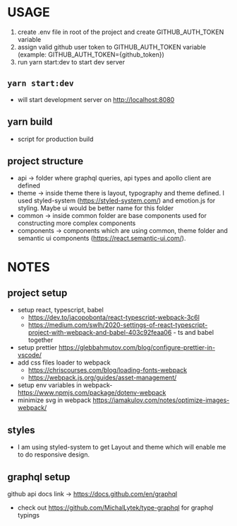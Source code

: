 # USAGE

1. create .env file in root of the project and create GITHUB_AUTH_TOKEN variable
2. assign valid github user token to GITHUB_AUTH_TOKEN variable (example: GITHUB_AUTH_TOKEN={github_token})
3. run yarn start:dev to start dev server

## `yarn start:dev`

- will start development server on [http://localhost:8080](http://localhost:8080)

## yarn build

- script for production build

## project structure

- api -> folder where graphql queries, api types and apollo client are defined
- theme -> inside theme there is layout, typography and theme defined. I used styled-system (https://styled-system.com/) and emotion.js for styling. Maybe ui would be better name for this folder
- common -> inside common folder are base components used for constructing more complex components
- components -> components which are using common, theme folder and semantic ui components (https://react.semantic-ui.com/).

# NOTES

## project setup

- setup react, typescript, babel
  - https://dev.to/jacopobonta/react-typescript-webpack-3c6l
  - https://medium.com/swlh/2020-settings-of-react-typescript-project-with-webpack-and-babel-403c92feaa06 - ts and babel together
- setup prettier https://glebbahmutov.com/blog/configure-prettier-in-vscode/
- add css files loader to webpack
  - https://chriscourses.com/blog/loading-fonts-webpack
  - https://webpack.js.org/guides/asset-management/
- setup env variables in webpack- https://www.npmjs.com/package/dotenv-webpack
- minimize svg in webpack https://iamakulov.com/notes/optimize-images-webpack/

## styles

- I am using styled-system to get Layout and theme which will enable me to do responsive design.

## graphql setup

github api docs link -> https://docs.github.com/en/graphql

- check out https://github.com/MichalLytek/type-graphql for graphql typings
